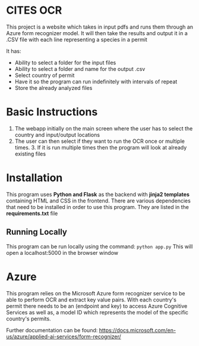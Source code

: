 ﻿# CITES OCR

This project is a website which takes in input pdfs and runs them through an Azure form recognizer model. It will then take the results and output it in a .CSV file with each line representing a species in a permit

It has: 

 - Ability to select a folder for the input files
 - Ability to select a folder and name for the output .csv
 - Select country of permit 
 - Have it so the program can run indefinitely with intervals of repeat
 - Store the already analyzed files

# Basic Instructions 

 1. The webapp initially on the main screen where the user has to select the country and input/output locations
 2. The user can then select if they want to run the OCR once or multiple times. 
	 3. If it is run multiple times then the program will look at already existing files


# Installation

This program uses **Python and Flask** as the backend with **jinja2 templates** containing HTML and CSS in the frontend. There are various dependencies that need to be installed in order to use this program. They are listed in the **requirements.txt** file

## Running Locally
This program can be run locally using the command: `python app.py`
This will open a localhost:5000 in the browser window

# Azure
This program relies on the Microsoft Azure form recognizer service to be able to perform OCR and extract key value pairs. With each country's permit there needs to be an (endpoint and key) to access Azure Cognitive Services as well as, a model ID which represents the model of the specific country's permits.

Further documentation can be found: https://docs.microsoft.com/en-us/azure/applied-ai-services/form-recognizer/
